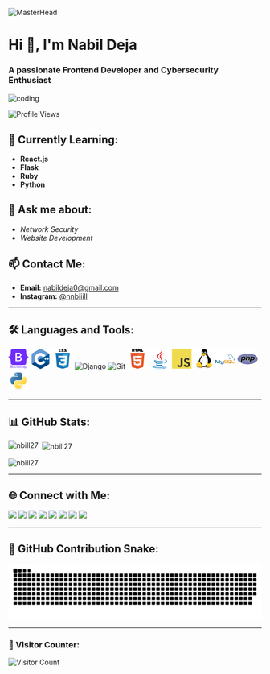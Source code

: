 ![MasterHead](https://images-wixmp-ed30a86b8c4ca887773594c2.wixmp.com/f/7986a50d-a58f-457d-a219-9a9245556acf/dg6x7ox-e107b45a-447e-4bd4-b8f2-0eb4429557d6.gif)

# Hi 👋, I'm Nabil Deja
### A passionate Frontend Developer and Cybersecurity Enthusiast

<img align="center" alt="coding" width="400" src="https://media3.giphy.com/media/jTNG3RF6EwbkpD4LZx/giphy.gif" />

![Profile Views](https://komarev.com/ghpvc/?username=nbill27&label=Profile%20views&color=0e75b6&style=flat)

## 🌱 Currently Learning:
- **React.js**
- **Flask**
- **Ruby**
- **Python**

## 💬 Ask me about:
- *Network Security*
- *Website Development*

## 📫 Contact Me:
- **Email:** nabildeja0@gmail.com
- **Instagram:** [@nnbiiill](https://instagram.com/nnbiiill)

---

## 🛠️ Languages and Tools:

<p>
  <img src="https://raw.githubusercontent.com/devicons/devicon/master/icons/bootstrap/bootstrap-plain-wordmark.svg" alt="Bootstrap" width="40" height="40"/>
  <img src="https://raw.githubusercontent.com/devicons/devicon/master/icons/cplusplus/cplusplus-original.svg" alt="C++" width="40" height="40"/>
  <img src="https://raw.githubusercontent.com/devicons/devicon/master/icons/css3/css3-original-wordmark.svg" alt="CSS3" width="40" height="40"/>
  <img src="https://cdn.worldvectorlogo.com/logos/django.svg" alt="Django" width="40" height="40"/>
  <img src="https://www.vectorlogo.zone/logos/git-scm/git-scm-icon.svg" alt="Git" width="40" height="40"/>
  <img src="https://raw.githubusercontent.com/devicons/devicon/master/icons/html5/html5-original-wordmark.svg" alt="HTML5" width="40" height="40"/>
  <img src="https://raw.githubusercontent.com/devicons/devicon/master/icons/java/java-original.svg" alt="Java" width="40" height="40"/>
  <img src="https://raw.githubusercontent.com/devicons/devicon/master/icons/javascript/javascript-original.svg" alt="JavaScript" width="40" height="40"/>
  <img src="https://raw.githubusercontent.com/devicons/devicon/master/icons/linux/linux-original.svg" alt="Linux" width="40" height="40"/>
  <img src="https://raw.githubusercontent.com/devicons/devicon/master/icons/mysql/mysql-original-wordmark.svg" alt="MySQL" width="40" height="40"/>
  <img src="https://raw.githubusercontent.com/devicons/devicon/master/icons/php/php-original.svg" alt="PHP" width="40" height="40"/>
  <img src="https://raw.githubusercontent.com/devicons/devicon/master/icons/python/python-original.svg" alt="Python" width="40" height="40"/>
</p>

---

## 📊 GitHub Stats:

<p>
  <img align="left" src="https://github-readme-stats.vercel.app/api/top-langs?username=nbill27&show_icons=true&locale=en&layout=compact" alt="nbill27" />
</p>

<p>&nbsp;
  <img align="center" src="https://github-readme-stats.vercel.app/api?username=nbill27&show_icons=true&locale=en" alt="nbill27" />
</p>

<p>
  <img align="center" src="https://github-readme-streak-stats.herokuapp.com/?user=nbill27&" alt="nbill27" />
</p>

---

## 🌐 Connect with Me:

<p>
  <a href="https://behance.net/technologyhell" target="_blank"><img src="https://img.shields.io/badge/Behance-1769ff?logo=behance&logoColor=white" /></a>
  <a href="https://discord.gg/6ME9TDt" target="_blank"><img src="https://img.shields.io/badge/Discord-%237289DA.svg?logo=discord&logoColor=white" /></a>
  <a href="https://facebook.com/technologyhell" target="_blank"><img src="https://img.shields.io/badge/Facebook-%231877F2.svg?logo=Facebook&logoColor=white" /></a>
  <a href="https://instagram.com/technologyhell" target="_blank"><img src="https://img.shields.io/badge/Instagram-%23E4405F.svg?logo=Instagram&logoColor=white" /></a>
  <a href="https://linkedin.com/in/nitishsinghslg" target="_blank"><img src="https://img.shields.io/badge/LinkedIn-%230077B5.svg?logo=linkedin&logoColor=white" /></a>
  <a href="https://twitch.tv/technologyhell" target="_blank"><img src="https://img.shields.io/badge/Twitch-%239146FF.svg?logo=Twitch&logoColor=white" /></a>
  <a href="https://x.com/technologyhell" target="_blank"><img src="https://img.shields.io/badge/X-black.svg?logo=X&logoColor=white" /></a>
  <a href="https://youtube.com/@technologyhell" target="_blank"><img src="https://img.shields.io/badge/YouTube-%23FF0000.svg?logo=YouTube&logoColor=white" /></a>
</p>

---

## 🐍 GitHub Contribution Snake:

![snake gif](https://github.com/TechnologyHell/TechnologyHell/blob/output/github-snake-dark.svg)

---

### 🔢 Visitor Counter:

![Visitor Count](https://komarev.com/ghpvc/?username=nbill27&label=Profile%20views&color=0e75b6&style=flat)
